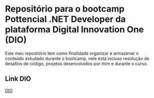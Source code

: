 # Repositório para o bootcamp Pottencial .NET Developer da plataforma Digital Innovation One (DIO)

Este meu repositório tem como finalidade organizar e armazenar o conteúdo estudado durante o bootcamp, nele está incluso resolução de desafios de código, projetos desenvolvidos por mim e durante o curso.

## Link DIO
[DIO](https://www.dio.me/)
